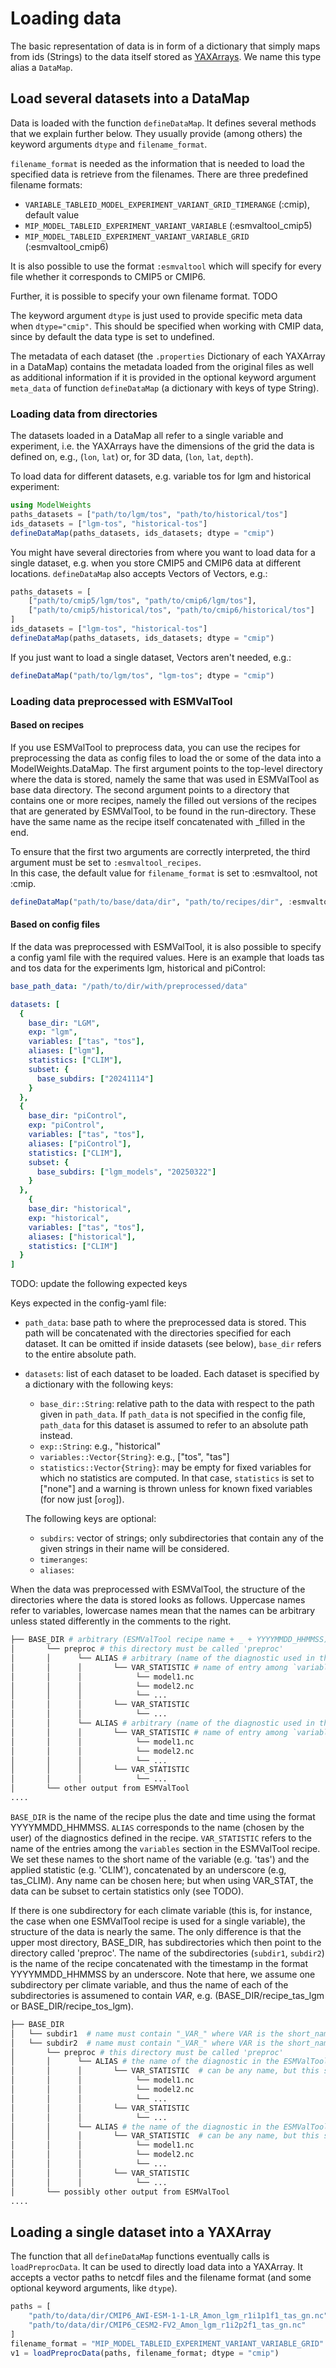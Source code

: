 # Loading data

The basic representation of data is in form of a dictionary that simply maps from ids 
(Strings) to the data itself stored as [YAXArrays](https://juliadatacubes.github.io/YAXArrays.jl/v0.6.1/).
We name this type alias a `DataMap`. 


## Load several datasets into a DataMap

Data is loaded with the function `defineDataMap`. It defines several methods that we explain further below. 
They usually provide (among others) the keyword arguments `dtype` and `filename_format`. 

`filename_format` is needed as the information that is needed to load the specified data is retrieve 
from the filenames. 
There are three predefined filename formats:

- `VARIABLE_TABLEID_MODEL_EXPERIMENT_VARIANT_GRID_TIMERANGE` (:cmip), default value
- `MIP_MODEL_TABLEID_EXPERIMENT_VARIANT_VARIABLE` (:esmvaltool_cmip5)
- `MIP_MODEL_TABLEID_EXPERIMENT_VARIANT_VARIABLE_GRID` (:esmvaltool_cmip6)

It is also possible to use the format ``:esmvaltool`` which will specify for every file 
whether it corresponds to CMIP5 or CMIP6. 

Further, it is possible to specify your own filename format. TODO

The keyword argument `dtype` is just used to provide specific meta data when `dtype="cmip"`.
This should be specified when working with CMIP data, since by default the data type is set to undefined.


The metadata of each dataset (the ``.properties`` Dictionary of each YAXArray in a DataMap) 
contains the metadata loaded from the original files as well as additional information if it is provided
in the optional keyword argument `meta_data` of function `defineDataMap` 
(a dictionary with keys of type String).


### Loading data from directories

The datasets loaded in a DataMap all refer to a single variable and experiment, i.e. the 
YAXArrays have the dimensions of the grid the data is defined on, e.g., (`lon`, `lat`) or, 
for 3D data, (`lon`, `lat`, `depth`).

To load data for different datasets, e.g. variable tos for lgm and historical experiment:

````julia
using ModelWeights
paths_datasets = ["path/to/lgm/tos", "path/to/historical/tos"]
ids_datasets = ["lgm-tos", "historical-tos"]
defineDataMap(paths_datasets, ids_datasets; dtype = "cmip")
````

You might have several directories from where you want to load data for a single dataset, e.g. 
when you store CMIP5 and CMIP6 data at different locations. `defineDataMap` also accepts Vectors 
of Vectors, e.g.:

````julia
paths_datasets = [
    ["path/to/cmip5/lgm/tos", "path/to/cmip6/lgm/tos"], 
    ["path/to/cmip5/historical/tos", "path/to/cmip6/historical/tos"]
]
ids_datasets = ["lgm-tos", "historical-tos"]
defineDataMap(paths_datasets, ids_datasets; dtype = "cmip")
````

If you just want to load a single dataset, Vectors aren't needed, e.g.:

````julia
defineDataMap("path/to/lgm/tos", "lgm-tos"; dtype = "cmip")
````


### Loading data preprocessed with ESMValTool 

#### Based on recipes
If you use ESMValTool to preprocess data, you can use the recipes for preprocessing the data 
as config files to load the or some of the data into a ModelWeights.DataMap.
The first argument points to the top-level directory where the data is stored, namely the same
that was used in ESMValTool as base data directory.
The second argument points to a directory that contains one or more recipes, namely the filled out versions of the recipes that are generated by ESMValTool, to be found in the run-directory. These have the same name as the recipe itself concatenated with _filled in the end.

To ensure that the first two arguments are correctly interpreted, the third argument must be set
to `:esmvaltool_recipes`.  
In this case, the default value for `filename_format` is set to :esmvaltool, not :cmip. 

````julia
defineDataMap("path/to/base/data/dir", "path/to/recipes/dir", :esmvaltool_recipes; dtype = "cmip")
````

#### Based on config files

If the data was preprocessed with ESMValTool, it is also possible to specify a config yaml file with 
the required values. Here is an example that loads tas and tos data for the experiments 
lgm, historical and piControl: 

````yaml
base_path_data: "/path/to/dir/with/preprocessed/data"

datasets: [
  {
    base_dir: "LGM", 
    exp: "lgm", 
    variables: ["tas", "tos"],
    aliases: ["lgm"],
    statistics: ["CLIM"], 
    subset: {
      base_subdirs: ["20241114"]
    }
  },
  {
    base_dir: "piControl", 
    exp: "piControl", 
    variables: ["tas", "tos"],
    aliases: ["piControl"],  
    statistics: ["CLIM"],
    subset: {
      base_subdirs: ["lgm_models", "20250322"]
    }
  },
    {
    base_dir: "historical", 
    exp: "historical", 
    variables: ["tas", "tos"],
    aliases: ["historical"], 
    statistics: ["CLIM"]
  }
]
````


TODO: update the following expected keys

Keys expected in the config-yaml file:
- `path_data`: base path to where the preprocessed data is stored. This path will be concatenated with the directories specified for each dataset. It can 
be omitted if inside datasets (see below), `base_dir` refers to the entire absolute path.
- `datasets`: list of each dataset to be loaded. Each dataset is specified by a dictionary with the following keys:
    - `base_dir::String`: relative path to the data with respect to the path given in `path_data`. If `path_data` is not specified in the config file, `path_data` for this dataset is assumed to refer to an absolute path instead.
    - `exp::String`: e.g., "historical"
    - `variables::Vector{String}`: e.g., ["tos", "tas"]
    - `statistics::Vector{String}`: may be empty for fixed variables for which no statistics are computed. In that case, `statistics` is set to ["none"] and a warning is thrown unless for known fixed variables (for now just [`orog`]).

   The following keys are optional:
   - `subdirs`: vector of strings; only subdirectories that contain any of the given strings in their name will be considered.
   - `timeranges`:
   - `aliases`:







When the data was preprocessed with ESMValTool, the structure of the directories where the data is stored looks as follows.
Uppercase names refer to variables, lowercase names mean that the names can be arbitrary unless stated differently in the comments to the right. 

```bash
├── BASE_DIR # arbitrary (ESMValTool recipe name + _ + YYYYMMDD_HHMMSS)
│       └── preproc # this directory must be called 'preproc'
│       │      └── ALIAS # arbitrary (name of the diagnostic used in the ESMValTool recipe, chosen by the user)
│       │      │       └── VAR_STATISTIC # name of entry among `variables` in the ESMValTool recipe e.g. tos_CLIM (chosen by the user)
│       │      │            └── model1.nc
│       │      │            └── model2.nc
│       │      │            └── ...
│       │      │       └── VAR_STATISTIC
│       │      │            └── ...
│       │      └── ALIAS # arbitrary (name of the diagnostic used in the ESMValTool recipe, chosen by the user)
│       │      │       └── VAR_STATISTIC # name of entry among `variables` in the ESMValTool recipe e.g. tos_CLIM (chosen by the user)
│       │      │            └── model1.nc
│       │      │            └── model2.nc
│       │      │            └── ...
│       │      │       └── VAR_STATISTIC
│       │      │            └── ...
│       └── other output from ESMValTool
....
```

`BASE_DIR` is the name of the recipe plus the date and time using the format YYYYMMDD_HHMMSS.
`ALIAS` corresponds to the name (chosen by the user) of the diagnostics defined in the recipe.
`VAR_STATISTIC` refers to the name of the entries among the `variables` section in the ESMValTool recipe.
We set these names to the short name of the variable (e.g. 'tas') and the applied statistic (e.g. 'CLIM'), 
concatenated by an underscore (e.g, tas_CLIM). Any name can be chosen here; but when using VAR_STAT,
the data can be subset to certain statistics only (see TODO).


If there is one subdirectory for each climate variable (this is, for instance, the case when one ESMValTool recipe is used for a single variable), the structure of the data is nearly the same. The only difference is that the upper most directory, BASE_DIR, has subdirectories which then point to the directory called 'preproc'. The name of the subdirectories (`subdir1`, `subdir2`) is the name of the recipe concatenated with the timestamp in the format YYYYMMDD_HHMMSS by an underscore.
Note that here, we assume one subdirectory per climate variable, and thus the name of each of the subdirectories is assumened to contain _VAR_, e.g. (BASE_DIR/recipe_tas_lgm or BASE_DIR/recipe_tos_lgm).

```bash
├── BASE_DIR
│   └── subdir1  # name must contain "_VAR_" where VAR is the short_name of the variable, e.g. _tos_
│   └── subdir2  # name must contain "_VAR_" where VAR is the short_name of the variable, e.g. _tos_
│       └── preproc # this directory must be called 'preproc'
│       │      └── ALIAS # the name of the diagnostic in the ESMValTool recipe
│       │      │       └── VAR_STATISTIC  # can be any name, but this schema useful for subsetting easily wrt statistics
│       │      │            └── model1.nc
│       │      │            └── model2.nc
│       │      │            └── ...
│       │      │       └── VAR_STATISTIC
│       │      │            └── ...
│       │      └── ALIAS # the name of the diagnostic in the ESMValTool recipe
│       │      │       └── VAR_STATISTIC  # can be any name, but this schema useful for subsetting easily wrt statistics
│       │      │            └── model1.nc
│       │      │            └── model2.nc
│       │      │            └── ...
│       │      │       └── VAR_STATISTIC
│       │      │            └── ...
│       └── possibly other output from ESMValTool
....
```


## Loading a single dataset into a YAXArray

The function that all `defineDataMap` functions eventually calls is `loadPreprocData`. 
It can be used to directly load data into a YAXArray.
It accepts a vector paths to netcdf files and the filename format (and some optional 
keyword arguments, like `dtype`).

````julia
paths = [
    "path/to/data/dir/CMIP6_AWI-ESM-1-1-LR_Amon_lgm_r1i1p1f1_tas_gn.nc", 
    "path/to/data/dir/CMIP6_CESM2-FV2_Amon_lgm_r1i2p2f1_tas_gn.nc"
]
filename_format = "MIP_MODEL_TABLEID_EXPERIMENT_VARIANT_VARIABLE_GRID"
v1 = loadPreprocData(paths, filename_format; dtype = "cmip")
````
